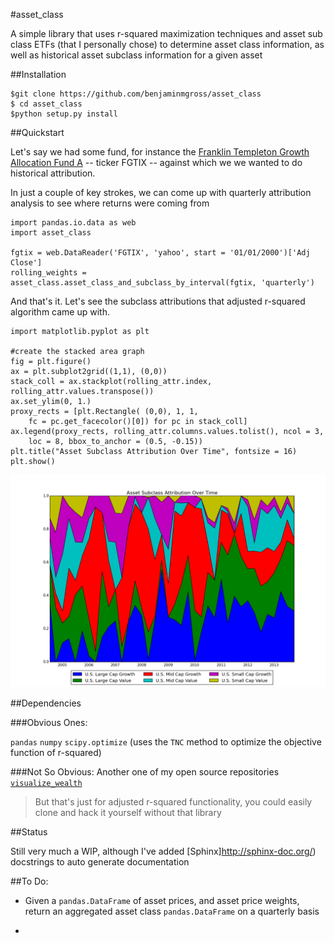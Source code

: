 #asset_class

A simple library that uses r-squared maximization techniques and asset sub class ETFs (that I 
personally chose) to determine asset class information, as well as historical asset subclass information for a given asset

##Installation

 	$git clone https://github.com/benjaminmgross/asset_class
 	$ cd asset_class
 	$python setup.py install

##Quickstart

Let's say we had some fund, for instance the [Franklin Templeton Growth Allocation Fund A](http://finance.yahoo.com/q/pr?s=FGTIX+Profile) -- ticker FGTIX -- against which we we wanted to do historical attribution.

In just a couple of key strokes, we can come up with quarterly attribution analysis to see 
where returns were coming from

	import pandas.io.data as web
	import asset_class
	
	fgtix = web.DataReader('FGTIX', 'yahoo', start = '01/01/2000')['Adj Close']
	rolling_weights = asset_class.asset_class_and_subclass_by_interval(fgtix, 'quarterly')
	

And that's it.  Let's see the subclass attributions that adjusted r-squared algorithm came up
with.

	import matplotlib.pyplot as plt
	
	#create the stacked area graph
	fig = plt.figure()
	ax = plt.subplot2grid((1,1), (0,0))
	stack_coll = ax.stackplot(rolling_attr.index, rolling_attr.values.transpose())
	ax.set_ylim(0, 1.)
	proxy_rects = [plt.Rectangle( (0,0), 1, 1, 
		fc = pc.get_facecolor()[0]) for pc in stack_coll]
	ax.legend(proxy_rects, rolling_attr.columns.values.tolist(), ncol = 3, 
		loc = 8, bbox_to_anchor = (0.5, -0.15))
	plt.title("Asset Subclass Attribution Over Time", fontsize = 16)
	plt.show()
	
![sub_classes](./images/subclass_overtime.png)

	

##Dependencies

###Obvious Ones:

`pandas`
`numpy`
`scipy.optimize` (uses the `TNC` method to optimize the objective function of r-squared)

###Not So Obvious:
Another one of my open source repositories
[`visualize_wealth`](https://github.com/benjaminmgross/wealth-viz)
> But that's just for adjusted r-squared functionality, you could easily clone and hack it yourself without that library


##Status

Still very much a WIP, although I've added [Sphinx]http://sphinx-doc.org/) docstrings to auto generate documentation

##To Do:
- Given a `pandas.DataFrame` of asset prices, and asset price weights, return an
  aggregated asset class `pandas.DataFrame` on a quarterly basis

- 


